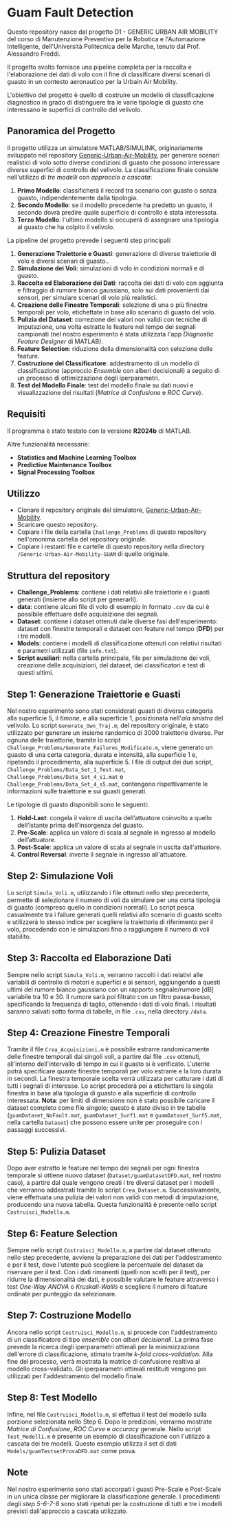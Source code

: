 # Guam Fault Detection
Questo repository nasce dal progetto D1 - GENERIC URBAN AIR MOBILITY del corso di Manutenzione Preventiva per la Robotica e l'Automazione Intelligente, dell'Università Politecnica delle Marche, tenuto dal Prof. Alessandro Freddi.

Il progetto svolto fornisce una pipeline completa per la raccolta e l'elaborazione dei dati di volo con il fine di classificare diversi scenari di guasto in un contesto aeronautico per la Urbain Air Mobility.

L'obiettivo del progetto è quello di costruire un modello di classificazione diagnostico in grado di distinguere tra le varie tipologie di guasto che interessano le superfici di controllo del velivolo.

## Panoramica del Progetto
Il progetto utilizza un simulatore MATLAB/SIMULINK, originariamente sviluppato nel repository [Generic-Urban-Air-Mobility](https://github.com/nasa/Generic-Urban-Air-Mobility-GUAM), per generare scenari realistici di volo sotto diverse condizioni di guasto che possono interessare diverse superfici di controllo del velivolo. La classificazione finale consiste nell'utilizzo di *tre modelli* con *approccio a cascata*:
1. **Primo Modello**: classificherà il record tra scenario con guasto o senza guasto, indipendentemente dalla tipologia.
2. **Secondo Modello**: se il modello precedente ha predetto un guasto, il secondo dovrà predire quale superficie di controllo è stata interessata.
3. **Terzo Modello**: l'ultimo modello si occuperà di assegnare una tipologia al guasto che ha colpito il velivolo.

La pipeline del progetto prevede i seguenti step principali:

1. **Generazione Traiettorie e Guasti**: generazione di diverse traiettorie di volo e diversi scenari di guasto..
2. **Simulazione dei Voli**: simulazioni di volo in condizioni normali e di guasto.
3. **Raccolta ed Elaborazione dei Dati**: raccolta dei dati di volo con aggiunta e filtraggio di rumore bianco gaussiano, solo sui dati provenienti dai sensori, per simulare scenari di volo più realistici.
4. **Creazione delle Finestre Temporali**: selezione di una o più finestre temporali per volo, etichettate in base allo scenario di guasto del volo.
5. **Pulizia del Dataset**: correzione dei valori non validi con tecniche di imputazione, una volta estratte le feature nel tempo dei segnali campionati (nel nostro esperimento è stata utilizzata l'app *Diagnostic Feature Designer* di MATLAB).
6. **Feature Selection**: riduzione della dimensionalità con selezione delle feature.
7. **Costruzione del Classificatore**: addestramento di un modello di classificazione (approccio *Ensemble* con alberi decisionali) a seguito di un processo di ottimizzazione degli iperparametri.
8. **Test del Modello Finale**: test del modello finale su dati nuovi e visualizzazione dei risultati (*Matrice di Confusione* e *ROC Curve*).

## Requisiti
Il programma è stato testato con la versione **R2024b** di MATLAB.

Altre funzionalità necessarie:
- **Statistics and Machine Learning Toolbox**
- **Predictive Maintenance Toolbox**
- **Signal Processing Toolbox**

## Utilizzo
- Clonare il repository originale del simulatore, [Generic-Urban-Air-Mobility](https://github.com/nasa/Generic-Urban-Air-Mobility-GUAM).
- Scaricare questo repository.
- Copiare i file della cartella `Challenge_Problems` di questo repository nell'omonima cartella del repository originale.
- Copiare i restanti file e cartelle di questo repository nella directory `/Generic-Urban-Air-Mobility-GUAM` di quello originale.

## Struttura del repository
- **Challenge_Problems**: contiene i dati relativi alle traiettorie e i guasti generati (insieme allo script per generarli).
- **data**: contiene alcuni file di volo di esempio in formato `.csv` da cui è possibile effettuare delle acquisizione dei segnali.
- **Dataset**: contiene i dataset ottenuti dalle diverse fasi dell'esperimento: dataset con finestre temporali e dataset con feature nel tempo (**DFD**) per i tre modelli.
- **Models**: contiene i modelli di classificazione ottenuti con relativi risultati e parametri utilizzati (file `info.txt`).
- **Script ausiliari**: nella cartella principale, file per simulazione dei voli, creazione delle acquisizioni, del dataset, dei classificatori e test di questi ultimi.

## Step 1: Generazione Traiettorie e Guasti
Nel nostro esperimento sono stati considerati guasti di diversa categoria alla superficie 5, il *timone*, e alla superficie 1, posizionata nell'*ala sinistra* del velivolo. Lo script `Generate_Own_Traj.m`, del repository originale, è stato utilizzato per generare un insieme randomico di 3000 traiettorie diverse. Per ognuna delle traiettorie, tramite lo script `Challenge_Problems/Generate_Failures_Modificato.m`, viene generato un guasto di una certa categoria, durata e intensità, alla superficie 1 e, ripetendo il procedimento, alla superficie 5. I file di output dei due script, `Challenge_Problems/Data_Set_1_Test.mat`, `Challenge_Problems/Data_Set_4_s1.mat` e `Challenge_Problems/Data_Set_4_s5.mat`, contengono rispettivamente le informazioni sulle traiettorie e sui guasti generati.

Le tipologie di guasto disponibili sono le seguenti:

1. **Hold-Last**:  congela il valore di uscita dell’attuatore coinvolto a
quello dell’istante prima dell’insorgenza del guasto.
2. **Pre-Scale**: applica un valore di scala al segnale in ingresso al modello dell’attuatore.
3. **Post-Scale**: applica un valore di scala al segnale in uscita dall'attuatore.
4. **Control Reversal**: inverte il segnale in ingresso all'attuatore.

## Step 2: Simulazione Voli
Lo script `Simula_Voli.m`, utilizzando i file ottenuti nello step precedente, permette di selezionare il numero di voli da simulare per una certa tipologia di guasto (compreso quello in condizioni normali). Lo script pesca casualmente tra i failure generati quelli relativi allo scenario di guasto scelto e utilizzerà lo stesso indice per scegliere la traiettoria di riferimento per il volo, procedendo con le simulazioni fino a raggiungere il numero di voli stabilito. 

## Step 3: Raccolta ed Elaborazione Dati
Sempre nello script `Simula_Voli.m`, verranno raccolti i dati relativi alle variabili di controllo di motori e superfici e ai sensori, aggiungendo a questi ultimi del rumore bianco gaussiano con un rapporto segnale/rumore [dB] variabile tra 10 e 30. Il rumore sarà poi filtrato con un filtro passa-basso, specificando la frequenza di taglio, ottenendo i dati di volo finali. I risultati saranno salvati sotto forma di tabelle, in file `.csv`, nella directory `/data`.

## Step 4: Creazione Finestre Temporali
Tramite il file `Crea_Acquisizioni.m` è possibile estrarre randomicamente delle finestre temporali dai singoli voli, a partire dai file `.csv` ottenuti, all'interno dell'intervallo di tempo in cui il guasto si è verificato. L'utente potrà specificare quante finestre temporali per volo estrarre e la loro durata in secondi. La finestra temporale scelta verrà utilizzata per catturare i dati di tutti i segnali di interesse. Lo script procederà poi a etichettare la singola finestra in base alla tipologia di guasto e alla superficie di controllo interessata. **Nota**: per limiti di dimensione non è stato possibile caricare il dataset completo come file singolo; questo è stato diviso in tre tabelle (`guamDataset_NoFault.mat`, `guamDataset_Surf1.mat` e `guamDataset_Surf5.mat`, nella cartella `Dataset`) che possono essere unite per proseguire con i passaggi successivi.

## Step 5: Pulizia Dataset
Dopo aver estratto le feature nel tempo dei segnali per ogni finestra temporale si ottiene nuovo dataset (`Dataset/guamDatasetDFD.mat`, nel nostro caso), a partire dal quale vengono creati i tre diversi dataset per i modelli che verranno addestrati tramite lo script `Crea_Dataset.m`. Successivamente, viene effettuata una pulizia dei valori non validi con metodi di imputazione, producendo una nuova tabella. Questa funzionalità è presente nello script `Costruisci_Modello.m`.

## Step 6: Feature Selection
Sempre nello script `Costruisci_Modello.m`, a partire dal dataset ottenuto nello step precedente, avviene la preparazione dei dati per l'addestramento e per il test, dove l'utente può scegliere la percentuale del dataset da riservare per il test. Con i dati rimanenti (quelli non scelti per il test), per ridurre la dimensionalità dei dati, è possibile valutare le feature attraverso i test *One-Way ANOVA* o *Kruskall-Wallis* e scegliere il numero di feature ordinate per punteggio da selezionare.

## Step 7: Costruzione Modello
Ancora nello script `Costruisci_Modello.m`, si procede con l'addestramento di un classificatore di tipo *ensemble* con *alberi decisionali*. La prima fase prevede la ricerca degli iperparametri ottimali per la minimizzazione dell'errore di classificazione, stimato tramite *k-fold cross-validation*. Alla fine del processo, verrà mostrata la matrice di confusione realtiva al modello cross-validato. Gli iperparametri ottimali restituiti vengono poi utilizzati per l'addestramento del modello finale.

## Step 8: Test Modello
Infine, nel file `Costruisci_Modello.m`, si effettua il test del modello sulla porzione selezionata nello Step 6. Dopo le predizioni, verranno mostrate *Matrice di Confusione*, *ROC Curve* e *accuracy* generale. Nello script `Test_Modelli.m` è presente un esempio di classificazione con l'utilizzo a cascata dei tre modelli. Questo esempio utilizza il set di dati `Models/guamTestsetProvaDFD.mat` come prova.

## Note
Nel nostro esperimento sono stati accorpati i guasti Pre-Scale e Post-Scale in un unica classe per migliorare la classificazione generale.
I procedimenti degli *step 5-6-7-8* sono stati ripetuti per la costruzione di tutti e tre i modelli previsti dall'approccio a cascata utilizzato.
